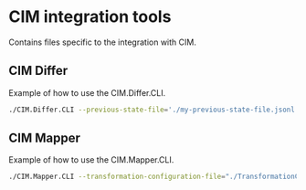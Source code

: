 # CIM integration tools

Contains files specific to the integration with CIM.

## CIM Differ

Example of how to use the CIM.Differ.CLI.

```sh
./CIM.Differ.CLI --previous-state-file='./my-previous-state-file.jsonl' --new-state-file='./my-new-state-file.jsonl' --output-file=''./my-new-outputfile.jsonl''
```

## CIM Mapper

Example of how to use the CIM.Mapper.CLI.

```sh
./CIM.Mapper.CLI --transformation-configuration-file="./TransformationConfig.xml" --new-state-file='specification_one,specification_two,specification_three'
```

